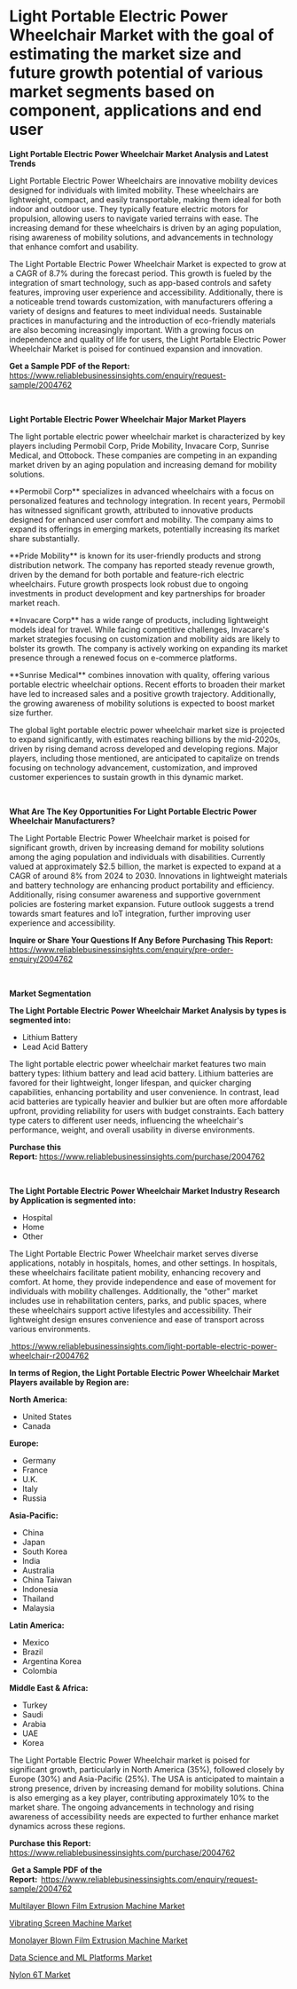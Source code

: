<p><h1>Light Portable Electric Power Wheelchair Market with the goal of estimating the market size and future growth potential of various market segments based on component, applications and end user</h1></p><p><strong>Light Portable Electric Power Wheelchair Market Analysis and Latest Trends</strong></p>
<p><p>Light Portable Electric Power Wheelchairs are innovative mobility devices designed for individuals with limited mobility. These wheelchairs are lightweight, compact, and easily transportable, making them ideal for both indoor and outdoor use. They typically feature electric motors for propulsion, allowing users to navigate varied terrains with ease. The increasing demand for these wheelchairs is driven by an aging population, rising awareness of mobility solutions, and advancements in technology that enhance comfort and usability.</p><p>The Light Portable Electric Power Wheelchair Market is expected to grow at a CAGR of 8.7% during the forecast period. This growth is fueled by the integration of smart technology, such as app-based controls and safety features, improving user experience and accessibility. Additionally, there is a noticeable trend towards customization, with manufacturers offering a variety of designs and features to meet individual needs. Sustainable practices in manufacturing and the introduction of eco-friendly materials are also becoming increasingly important. With a growing focus on independence and quality of life for users, the Light Portable Electric Power Wheelchair Market is poised for continued expansion and innovation.</p></p>
<p><strong>Get a Sample PDF of the Report:&nbsp;</strong> <a href="https://www.reliablebusinessinsights.com/enquiry/request-sample/2004762?utm_campaign=1138&utm_medium=2&utm_source=Github&utm_content=ia&utm_term=25102024&utm_id=light-portable-electric-power-wheelchair">https://www.reliablebusinessinsights.com/enquiry/request-sample/2004762</a></p>
<p>&nbsp;</p>
<p><strong>Light Portable Electric Power Wheelchair Major Market Players</strong></p>
<p><p>The light portable electric power wheelchair market is characterized by key players including Permobil Corp, Pride Mobility, Invacare Corp, Sunrise Medical, and Ottobock. These companies are competing in an expanding market driven by an aging population and increasing demand for mobility solutions.</p><p>**Permobil Corp** specializes in advanced wheelchairs with a focus on personalized features and technology integration. In recent years, Permobil has witnessed significant growth, attributed to innovative products designed for enhanced user comfort and mobility. The company aims to expand its offerings in emerging markets, potentially increasing its market share substantially.</p><p>**Pride Mobility** is known for its user-friendly products and strong distribution network. The company has reported steady revenue growth, driven by the demand for both portable and feature-rich electric wheelchairs. Future growth prospects look robust due to ongoing investments in product development and key partnerships for broader market reach.</p><p>**Invacare Corp** has a wide range of products, including lightweight models ideal for travel. While facing competitive challenges, Invacare's market strategies focusing on customization and mobility aids are likely to bolster its growth. The company is actively working on expanding its market presence through a renewed focus on e-commerce platforms.</p><p>**Sunrise Medical** combines innovation with quality, offering various portable electric wheelchair options. Recent efforts to broaden their market have led to increased sales and a positive growth trajectory. Additionally, the growing awareness of mobility solutions is expected to boost market size further.</p><p>The global light portable electric power wheelchair market size is projected to expand significantly, with estimates reaching billions by the mid-2020s, driven by rising demand across developed and developing regions. Major players, including those mentioned, are anticipated to capitalize on trends focusing on technology advancement, customization, and improved customer experiences to sustain growth in this dynamic market.</p></p>
<p>&nbsp;</p>
<p><strong>What Are The Key Opportunities For Light Portable Electric Power Wheelchair Manufacturers?</strong></p>
<p><p>The Light Portable Electric Power Wheelchair market is poised for significant growth, driven by increasing demand for mobility solutions among the aging population and individuals with disabilities. Currently valued at approximately $2.5 billion, the market is expected to expand at a CAGR of around 8% from 2024 to 2030. Innovations in lightweight materials and battery technology are enhancing product portability and efficiency. Additionally, rising consumer awareness and supportive government policies are fostering market expansion. Future outlook suggests a trend towards smart features and IoT integration, further improving user experience and accessibility.</p></p>
<p><strong>Inquire or Share Your Questions If Any Before Purchasing This Report:</strong> <a href="https://www.reliablebusinessinsights.com/enquiry/pre-order-enquiry/2004762?utm_campaign=1138&utm_medium=2&utm_source=Github&utm_content=ia&utm_term=25102024&utm_id=light-portable-electric-power-wheelchair">https://www.reliablebusinessinsights.com/enquiry/pre-order-enquiry/2004762</a></p>
<p>&nbsp;</p>
<p><strong>Market Segmentation</strong></p>
<p><strong>The Light Portable Electric Power Wheelchair Market Analysis by types is segmented into:</strong></p>
<p><ul><li>Lithium Battery</li><li>Lead Acid Battery</li></ul></p>
<p><p>The light portable electric power wheelchair market features two main battery types: lithium battery and lead acid battery. Lithium batteries are favored for their lightweight, longer lifespan, and quicker charging capabilities, enhancing portability and user convenience. In contrast, lead acid batteries are typically heavier and bulkier but are often more affordable upfront, providing reliability for users with budget constraints. Each battery type caters to different user needs, influencing the wheelchair's performance, weight, and overall usability in diverse environments.</p></p>
<p><strong>Purchase this Report:&nbsp;</strong><a href="https://www.reliablebusinessinsights.com/purchase/2004762?utm_campaign=1138&utm_medium=2&utm_source=Github&utm_content=ia&utm_term=25102024&utm_id=light-portable-electric-power-wheelchair">https://www.reliablebusinessinsights.com/purchase/2004762</a></p>
<p>&nbsp;</p>
<p><strong>The Light Portable Electric Power Wheelchair Market Industry Research by Application is segmented into:</strong></p>
<p><ul><li>Hospital</li><li>Home</li><li>Other</li></ul></p>
<p><p>The Light Portable Electric Power Wheelchair market serves diverse applications, notably in hospitals, homes, and other settings. In hospitals, these wheelchairs facilitate patient mobility, enhancing recovery and comfort. At home, they provide independence and ease of movement for individuals with mobility challenges. Additionally, the "other" market includes use in rehabilitation centers, parks, and public spaces, where these wheelchairs support active lifestyles and accessibility. Their lightweight design ensures convenience and ease of transport across various environments.</p></p>
<p><a href="https://www.reliablebusinessinsights.com/light-portable-electric-power-wheelchair-r2004762?utm_campaign=1138&utm_medium=2&utm_source=Github&utm_content=ia&utm_term=25102024&utm_id=light-portable-electric-power-wheelchair">&nbsp;https://www.reliablebusinessinsights.com/light-portable-electric-power-wheelchair-r2004762</a></p>
<p><strong>In terms of Region, the Light Portable Electric Power Wheelchair Market Players available by Region are:</strong></p>
<p>
    <p> <strong> North America: </strong>
        <ul>
            <li>United States</li>
            <li>Canada</li>
        </ul>
        </p> 
    <p> <strong> Europe: </strong>
        <ul>
            <li>Germany</li>
            <li>France</li>
            <li>U.K.</li>
            <li>Italy</li>
            <li>Russia</li>
        </ul>
        </p> 
    <p> <strong> Asia-Pacific: </strong>
        <ul>
            <li>China</li>
            <li>Japan</li>
            <li>South Korea</li>
            <li>India</li>
            <li>Australia</li>
            <li>China Taiwan</li>
            <li>Indonesia</li>
            <li>Thailand</li>
            <li>Malaysia</li>
        </ul>
        </p> 
    <p> <strong> Latin America: </strong>
        <ul>
            <li>Mexico</li>
            <li>Brazil</li>
            <li>Argentina Korea</li>
            <li>Colombia</li>
        </ul>
        </p> 
    <p> <strong> Middle East & Africa: </strong>
        <ul>
            <li>Turkey</li>
            <li>Saudi</li>
            <li>Arabia</li>
            <li>UAE</li>
            <li>Korea</li>
        </ul>
    </p>
    </p>
<p><p>The Light Portable Electric Power Wheelchair market is poised for significant growth, particularly in North America (35%), followed closely by Europe (30%) and Asia-Pacific (25%). The USA is anticipated to maintain a strong presence, driven by increasing demand for mobility solutions. China is also emerging as a key player, contributing approximately 10% to the market share. The ongoing advancements in technology and rising awareness of accessibility needs are expected to further enhance market dynamics across these regions.</p></p>
<p><strong>Purchase this Report: </strong><a href="https://www.reliablebusinessinsights.com/purchase/2004762?utm_campaign=1138&utm_medium=2&utm_source=Github&utm_content=ia&utm_term=25102024&utm_id=light-portable-electric-power-wheelchair">https://www.reliablebusinessinsights.com/purchase/2004762</a></p>
<p>&nbsp;<strong>Get a Sample PDF of the Report:&nbsp;&nbsp;</strong><a href="https://www.reliablebusinessinsights.com/enquiry/request-sample/2004762?utm_campaign=1138&utm_medium=2&utm_source=Github&utm_content=ia&utm_term=25102024&utm_id=light-portable-electric-power-wheelchair">https://www.reliablebusinessinsights.com/enquiry/request-sample/2004762</a></p>
<p><strong></strong></p>
<p><p><a href="https://issuu.com/reportprime-2/docs/multilayer-blown-film-extrusion-mac_67eb6e68300bef?utm_campaign=1138&utm_medium=2&utm_source=Github&utm_content=ia&utm_term=25102024&utm_id=light-portable-electric-power-wheelchair">Multilayer Blown Film Extrusion Machine Market</a></p><p><a href="https://www.linkedin.com/pulse/vibrating-screen-machine-market-pulse-76-expansion-blueprint-hscne?utm_campaign=1138&utm_medium=2&utm_source=Github&utm_content=ia&utm_term=25102024&utm_id=light-portable-electric-power-wheelchair">Vibrating Screen Machine Market</a></p><p><a href="https://issuu.com/reportprime-2/docs/monolayer-blown-film-extrusion-mach_a9dfdec1063f2e?utm_campaign=1138&utm_medium=2&utm_source=Github&utm_content=ia&utm_term=25102024&utm_id=light-portable-electric-power-wheelchair">Monolayer Blown Film Extrusion Machine Market</a></p><p><a href="https://github.com/khloet8sawender/Market-Research-Report-List-1/blob/main/data-science-and-ml-platforms-market.md?utm_campaign=1138&utm_medium=2&utm_source=Github&utm_content=ia&utm_term=25102024&utm_id=light-portable-electric-power-wheelchair">Data Science and ML Platforms Market</a></p><p><a href="https://medium.com/@delois3febartus/emerging-opportunities-and-challenges-in-the-global-nylon-6t-market-2024-2031-99ee3a212116?utm_campaign=1138&utm_medium=2&utm_source=Github&utm_content=ia&utm_term=25102024&utm_id=light-portable-electric-power-wheelchair">Nylon 6T Market</a></p></p>